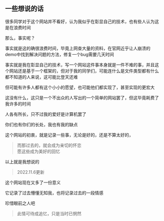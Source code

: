 ## 一些想说的话
很多同学对于这个网站并不看好，认为我似乎在彰显自己的技术，也有些人认为这是在浪费时间

那么，事实呢？

事实就是这的确很浪费时间，毕竟上网查大量的资料，在官网近乎让人崩溃的demo中找到解决问题的方法，修复一个bug需要几天时间

事实就是我在彰显自己的技术，写一个网站这件事本身就是一件不难的事，并且这个网站还是基于一个框架的，但对于我的同学们，可能连什么是文件类型都有什么都不知道的人来说，这可能比登天还难

但可能有许多人都有这个小小的愿望，也可能他们都实现了，甚至实现的更宏大

这没有什么，这只是一个不出众的人写出的一个简单的网站罢了，但这毕竟耗费了我许多的时间

人各有所长，只不过我的爱好是计算机罢了

你们也有你们的长处，我也有我的缺点

这个网站的初衷，就是记录一些事，无论是好的，还是不算太好的，

> 而那过去的，就会成为亲切的怀恋  
> 愿这些成为美好的回忆

以上就是我想说的

> 2022.11.6更新

这个网站现在又多了一份意义

它记录了过去懵懂无知我，也将记录过去的一段情感

珍惜眼前之人吧

> 此情可待成追忆，只是当时已惘然